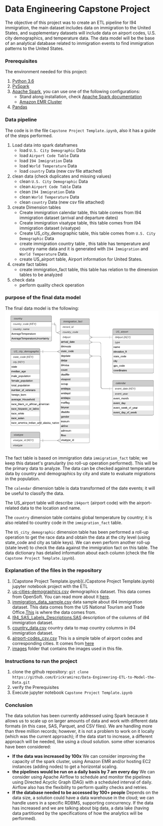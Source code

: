 # Data Engineering Capstone Project
The objective of this project was to create an ETL pipeline for I94 immigration, the main dataset includes data on immigration to the United States, and supplementary datasets will include data on airport codes, U.S. city demographics, and temperature data. The data model will be the base of an analytical database related to immigration events to find immigration patterns to the United States.

 ### Prerequisites
The environment needed for this project:
1. [Python 3.6](https://www.python.org/downloads/release/python-360/)
2. [PySpark](https://spark.apache.org/docs/latest/api/python/index.html)
3. [Apache Spark](https://spark.apache.org/), you can use one of the following configurations:
    - Stand along installation, check [Apache Spark documentation](https://spark.apache.org/downloads.html) 
    - [Amazon EMR Cluster](https://docs.aws.amazon.com/emr/latest/ManagementGuide/emr-gs-launch-sample-cluster.html)
4. [Pandas](https://pandas.pydata.org/)

### Data pipeline
The code is in the file `Capstone Project Template.ipynb`, also it has a guide of the steps performed.


1. Load data into spark dataframes
    - load `U.S. City Demographic` Data
    - load `Airport Code Table` Data
    - load `I94 Immigration` Data
    - load `World Temperature` Data
    - load `country` Data (new csv file attached)
2. clean data (check duplicates and missing values)
    - clean `U.S. City Demographic` Data
    - clean `Airport Code Table` Data
    - clean `I94 Immigration` Data
    - clean `World Temperature` Data
    - clean `country` Data (new csv file attached)   
3. create Dimension tables
    - Create immigration calendar table, this table comes from I94 immigration dataset (arrival and departure dates)
    - Create immigration visatype table, this table comes from I94 immigration dataset (visatype)
    - Create US_city_demographic table, this table comes from `U.S. City Demographic` Data
    - create immigration country table , this table has temperature and country name data and it is generated with `I94 Immigration` and `World Temperature` Data.
    - create US_airport table, Airport information for United States.
4. create fact tables
    - create immigration_fact table, this table has relation to the dimension tables to be analyzed
5. check data
    - perform quality check operation 
    
### purpose of the final data model 
The final data model is the following:
 ![dag](/images/datamodel.png)
 

The fact table is based on immigration data `immigration_fact` table; we keep this dataset's granularity (no roll-up operation performed). This will be the primary data to analyze. The data can be checked against temperature data by country and demographics by city and state to evaluate migrations in the population.  

The `calendar`  dimension table is data transformed of the date events; it will be useful to classify the data.

The US_airport table will describe `i94port` (airport code) with the airport-related data to the location and name. 

The `country` dimension table contains global temperature by country; it is also related to country code in the `immigration_fact` table.

The `US_city_demographic` dimension table has been performed a roll-up operation to get the race data and obtain the data at the city level (using state_code and city as table keys). We can even perform another roll-up (state level) to check the data against the immigration fact on this table.  The data dictionary has detailed information about each column
(check the file `Capstone Project Template.ipynb`).
    
### Explanation of the files in the repository
1. [Capstone Project Template.ipynb](./Capstone Project Template.ipynb) jupyter notebook project with the ETL
2. [us-cities-demographics.csv](./us-cities-demographics.csv) demographics dataset. This data comes from OpenSoft. You can read more about it [here](https://public.opendatasoft.com/explore/dataset/us-cities-demographics/export/).
3. [immigration_data_sample.csv](./immigration_data_sample.csv) data sample about i94 immigration dataset. This data comes from the US National Tourism and Trade Office.[This](https://travel.trade.gov/research/reports/i94/historical/2016.html) is where the data comes from.
4. [I94_SAS_Labels_Descriptions.SAS](./I94_SAS_Labels_Descriptions.SAS) description of the columns of i94 immigration dataset.
5. [country_data.csv](./country_data.csv) country data to map country columns in i94 immigration dataset.
6. [airport-codes_csv.csv](./airport-codes_csv.csv) This is a simple table of airport codes and corresponding cities. It comes from [here](https://datahub.io/core/airport-codes#data)
5. [images](./images) folder that contains the images used in this file.

### Instructions to run the project
1. clone the github repository: `git clone https://github.com/Erickramirez/Data-Engineering-ETL-to-Model-the-Data.git`
2. verify the Prerequisites
3. Execute jupyter notebook `Capstone Project Template.ipynb` 

### Conclusion
The data solution has been currently addressed using Spark because it allows us to scale up on larger amounts of data and work with different data formats (in this case, SAS, Parquet, and CSV files). We are handling more than three million records; however, it is not a problem to work on it locally (which was the current approach); if the data start to increase, a different approach will be needed, like using a cloud solution. some other scenarios have been considered: 

- **If the data was increased by 100x** We can consider improving the capacity of the spark cluster, using Amazon EMR and/or hosting EC2 instances (adding nodes) to get a horizontal scaling.  
- **the pipelines would be run on a daily basis by 7 am every day** We can consider using Apache Airflow to schedule and monitor the pipelines using Directed Acyclic Graph (DAG) with a scheduled interval of daily. Airflow also has the flexibility to perform quality checks and retries.
- **If the database needed to be accessed by 100+ people** Depends on the data size, a solution could have a data warehouse in the cloud; we can handle users in a specific RDBMS, supporting concurrency. If the data has increased and we are talking about big data, a data lake (having data partitioned by the specifications of how the analytics will be performed).




